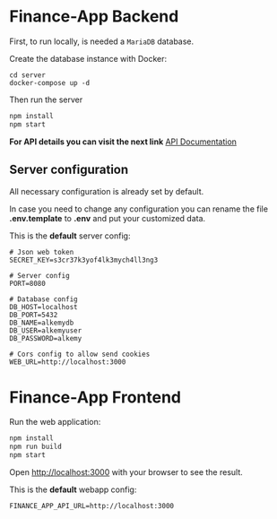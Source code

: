 # Finance-App Backend
First, to run locally, is needed a `MariaDB` database.

Create the database instance with Docker:
```
cd server
docker-compose up -d
```

Then run the server
```bash
npm install
npm start
```

__For API details you can visit the next link__
[API Documentation](https://documenter.getpostman.com/view/11898595/UVyxRtwT) 

## Server configuration
All necessary configuration is already set by default.

In case you need to change any configuration you can rename the file __.env.template__ to __.env__ and put your customized data.

This is the __default__ server config:
```
# Json web token
SECRET_KEY=s3cr37k3yof4lk3mych4ll3ng3

# Server config
PORT=8080

# Database config
DB_HOST=localhost
DB_PORT=5432
DB_NAME=alkemydb
DB_USER=alkemyuser
DB_PASSWORD=alkemy

# Cors config to allow send cookies
WEB_URL=http://localhost:3000

```

# Finance-App Frontend
Run the web application:

```bash
npm install
npm run build
npm start
```
Open [http://localhost:3000](http://localhost:3000) with your browser to see the result.


This is the __default__ webapp config:
```
FINANCE_APP_API_URL=http://localhost:3000
```

